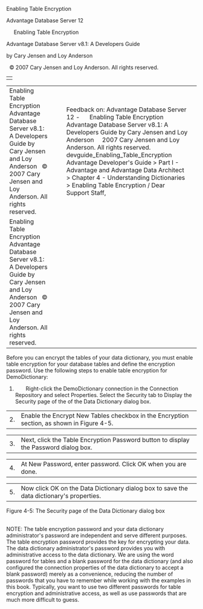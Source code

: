 Enabling Table Encryption




Advantage Database Server 12  

     Enabling Table Encryption

Advantage Database Server v8.1: A Developers Guide

by Cary Jensen and Loy Anderson

  © 2007 Cary Jensen and Loy Anderson. All rights reserved.

|  |
| --- |
|  |

|  |  |  |  |  |
| --- | --- | --- | --- | --- |
| Enabling Table Encryption  Advantage Database Server v8.1: A Developers Guide  by Cary Jensen and Loy Anderson    © 2007 Cary Jensen and Loy Anderson. All rights reserved. |  |  | Feedback on: Advantage Database Server 12 -      Enabling Table Encryption Advantage Database Server v8.1: A Developers Guide by Cary Jensen and Loy Anderson     2007 Cary Jensen and Loy Anderson. All rights reserved. devguide\_Enabling\_Table\_Encryption Advantage Developer's Guide > Part I - Advantage and Advantage Data Architect > Chapter 4 - Understanding Dictionaries > Enabling Table Encryption / Dear Support Staff, |  |
| Enabling Table Encryption  Advantage Database Server v8.1: A Developers Guide  by Cary Jensen and Loy Anderson    © 2007 Cary Jensen and Loy Anderson. All rights reserved. |  |  |  |  |

Before you can encrypt the tables of your data dictionary, you must enable table encryption for your database tables and define the encryption password. Use the following steps to enable table encryption for DemoDictionary:

1.        Right-click the DemoDictionary connection in the Connection Repository and select Properties. Select the Security tab to Display the Security page of the of the Data Dictionary dialog box.

|  |  |
| --- | --- |
| 2. | Enable the Encrypt New Tables checkbox in the Encryption section, as shown in Figure 4-5. |

|  |  |
| --- | --- |
| 3. | Next, click the Table Encryption Password button to display the Password dialog box. |

|  |  |
| --- | --- |
| 4. | At New Password, enter password. Click OK when you are done. |

|  |  |
| --- | --- |
| 5. | Now click OK on the Data Dictionary dialog box to save the data dictionary's properties. |

Figure 4-5: The Security page of the Data Dictionary dialog box

   
NOTE: The table encryption password and your data dictionary administrator's password are independent and serve different purposes. The table encryption password provides the key for encrypting your data. The data dictionary administrator's password provides you with administrative access to the data dictionary. We are using the word password for tables and a blank password for the data dictionary (and also configured the connection properties of the data dictionary to accept a blank password) merely as a convenience, reducing the number of passwords that you have to remember while working with the examples in this book. Typically, you want to use two different passwords for table encryption and administrative access, as well as use passwords that are much more difficult to guess.